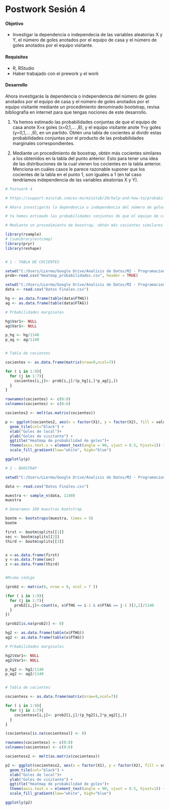 # Postwork Sesión 4

#### Objetivo

- Investigar la dependencia o independecia de las variables aleatorias X y Y, el número de goles anotados por el equipo de casa y el número de goles anotados por el equipo visitante.

#### Requisitos

- R, RStudio
- Haber trabajado con el prework y el work

#### Desarrollo

Ahora investigarás la dependencia o independencia del número de goles anotados por el equipo de casa y el número de goles anotados por el equipo visitante mediante un procedimiento denominado bootstrap, revisa bibliografía en internet para que tengas nociones de este desarrollo. 

1. Ya hemos estimado las probabilidades conjuntas de que el equipo de casa anote X=x goles (x=0,1,... ,8), y el equipo visitante anote Y=y goles (y=0,1,... ,6), en un partido. Obtén una tabla de cocientes al dividir estas probabilidades conjuntas por el producto de las probabilidades marginales correspondientes.

2. Mediante un procedimiento de boostrap, obtén más cocientes similares a los obtenidos en la tabla del punto anterior. Esto para tener una idea de las distribuciones de la cual vienen los cocientes en la tabla anterior. Menciona en cuáles casos le parece razonable suponer que los cocientes de la tabla en el punto 1, son iguales a 1 (en tal caso tendríamos independencia de las variables aleatorias X y Y).

```R
# Postwork 4

# https://support.minitab.com/es-mx/minitab/20/help-and-how-to/probability-distributions-random-data-and-resampling-analyses/supporting-topics/resampling-analyses/what-is-bootstrapping/

# Ahora investigarás la dependencia o independencia del número de goles anotados por el equipo de casa y el número de goles anotados por el equipo visitante mediante un procedimiento denominado bootstrap, revisa bibliografía en internet para que tengas nociones de este desarrollo.

# Ya hemos estimado las probabilidades conjuntas de que el equipo de casa anote X=x goles (x=0,1,... ,8), y el equipo visitante anote Y=y goles (y=0,1,... ,6), en un partido. Obtén una tabla de cocientes al dividir estas probabilidades conjuntas por el producto de las probabilidades marginales correspondientes.

# Mediante un procedimiento de boostrap, obtén más cocientes similares a los obtenidos en la tabla del punto anterior. Esto para tener una idea de las distribuciones de la cual vienen los cocientes en la tabla anterior. Menciona en cuáles casos le parece razonable suponer que los cocientes de la tabla en el punto 1, son iguales a 1 (en tal caso tendríamos independencia de las variables aleatorias X y Y).}

library(rsample)
# lsumibrary(estcomp)
library(pryr)
library(reshape)


# 1 - TABLA DE COCIENTES

setwd("C:/Users/LLerma/Google Drive/Analisis de Datos/M2 - Programacion y Estadistica con R/S4/Files/PW")
prob<-read.csv("Heatmap_probabilidades.csv", header = TRUE)

setwd("C:/Users/LLerma/Google Drive/Analisis de Datos/M2 - Programacion y Estadistica con R/S3/Postwork")
data <- read.csv("Datos Finales.csv")

hg <- as.data.frame(table(data$FTHG))
ag <- as.data.frame(table(data$FTAG))

# Prbabilidades marginales

hg$Var1<- NULL
ag$Var1<- NULL

p_hg <- hg/1140
p_ag <- ag/1140


# Tabla de cocientes

cocientes <- as.data.frame(matrix(nrow=9,ncol=7))

for ( i in 1:9){
  for (j in 1:7){
    cocientes[i,j]<- prob[i,j]/(p_hg[i,]*p_ag[j,])
  }
}

rownames(cocientes) <- c(0:8)
colnames(cocientes) <- c(0:6)

cocientes2 <- melt(as.matrix(cocientes))

p <- ggplot(cocientes2, aes(x = factor(X1), y = factor(X2), fill = value)) + 
  geom_tile(col="black") + 
  xlab("Goles de local")+ 
  ylab("Goles de visitante") +
  ggtitle("Heatmap de probabilidad de goles")+
  theme(axis.text.x = element_text(angle = 90, vjust = 0.5, hjust=1)) +
  scale_fill_gradient(low="white", high="blue") 

ggplotly(p)

# 2 - BOOSTRAP

setwd("C:/Users/LLerma/Google Drive/Analisis de Datos/M2 - Programacion y Estadistica con R/S3/Postwork")

data <- read.csv("Datos Finales.csv")

muestra <- sample_n(data, 1140)
muestra

# Generamos 100 muestras bootstrap

bootm <- bootstraps(muestra, times = 5)
bootm

first <- bootm$splits[[1]]
sec <- bootm$splits[[2]]
third <- bootm$splits[[3]]


x <-as.data.frame(first)
y <-as.data.frame(sec)
z <-as.data.frame(third)


#Mismo código

(prob2 <- matrix(0, nrow = 9, ncol = 7 ))

(for ( i in 1:9){
  for (j in 1:7){
    prob2[i,j]<-count(x, x$FTHG == i-1 & x$FTAG == j-1 )[2,2]/1140
  }
})

(prob2[is.na(prob2)] <- 0)

hg2 <- as.data.frame(table(x$FTHG))
ag2 <- as.data.frame(table(x$FTAG))

# Prbabilidades marginales

hg2$Var1<- NULL
ag2$Var1<- NULL

p_hg2 <- hg2/1140
p_ag2 <- ag2/1140


# Tabla de cocientes

cocientesx <- as.data.frame(matrix(nrow=9,ncol=7))

for ( i in 1:9){
  for (j in 1:7){
    cocientesx[i,j]<- prob2[i,j]/(p_hg2[i,]*p_ag2[j,])
  }
}

(cocientesx[is.na(cocientesx)] <- 0)

rownames(cocientesx) <- c(0:8)
colnames(cocientesx) <- c(0:6)

cocientesx2 <- melt(as.matrix(cocientesx))

p2 <- ggplot(cocientesx2, aes(x = factor(X1), y = factor(X2), fill = value)) + 
  geom_tile(col="black") + 
  xlab("Goles de local")+ 
  ylab("Goles de visitante") +
  ggtitle("Heatmap de probabilidad de goles")+
  theme(axis.text.x = element_text(angle = 90, vjust = 0.5, hjust=1)) +
  scale_fill_gradient(low="white", high="blue") 

ggplotly(p2)
```
